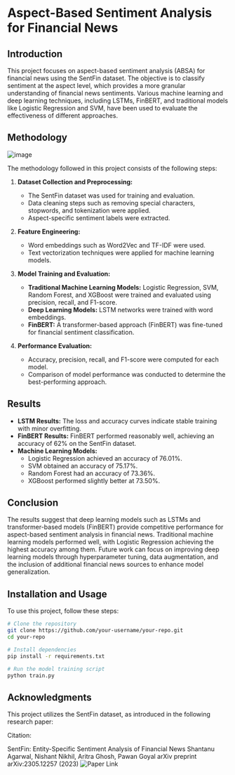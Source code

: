 # Aspect-Based Sentiment Analysis for Financial News

## Introduction
This project focuses on aspect-based sentiment analysis (ABSA) for financial news using the SentFin dataset. The objective is to classify sentiment at the aspect level, which provides a more granular understanding of financial news sentiments. Various machine learning and deep learning techniques, including LSTMs, FinBERT, and traditional models like Logistic Regression and SVM, have been used to evaluate the effectiveness of different approaches.

## Methodology
![image](https://github.com/user-attachments/assets/ebdc86a8-8a67-41e5-9f82-a5e59b74015a)

The methodology followed in this project consists of the following steps:

1. **Dataset Collection and Preprocessing:**  
   - The SentFin dataset was used for training and evaluation.
   - Data cleaning steps such as removing special characters, stopwords, and tokenization were applied.
   - Aspect-specific sentiment labels were extracted.

2. **Feature Engineering:**  
   - Word embeddings such as Word2Vec and TF-IDF were used.
   - Text vectorization techniques were applied for machine learning models.

3. **Model Training and Evaluation:**  
   - **Traditional Machine Learning Models:** Logistic Regression, SVM, Random Forest, and XGBoost were trained and evaluated using precision, recall, and F1-score.
   - **Deep Learning Models:** LSTM networks were trained with word embeddings.
   - **FinBERT:** A transformer-based approach (FinBERT) was fine-tuned for financial sentiment classification.
   
4. **Performance Evaluation:**  
   - Accuracy, precision, recall, and F1-score were computed for each model.
   - Comparison of model performance was conducted to determine the best-performing approach.

## Results
- **LSTM Results:** The loss and accuracy curves indicate stable training with minor overfitting.
- **FinBERT Results:** FinBERT performed reasonably well, achieving an accuracy of 62% on the SentFin dataset.
- **Machine Learning Models:**
  - Logistic Regression achieved an accuracy of 76.01%.
  - SVM obtained an accuracy of 75.17%.
  - Random Forest had an accuracy of 73.36%.
  - XGBoost performed slightly better at 73.50%.

## Conclusion
The results suggest that deep learning models such as LSTMs and transformer-based models (FinBERT) provide competitive performance for aspect-based sentiment analysis in financial news. Traditional machine learning models performed well, with Logistic Regression achieving the highest accuracy among them. Future work can focus on improving deep learning models through hyperparameter tuning, data augmentation, and the inclusion of additional financial news sources to enhance model generalization.

## Installation and Usage
To use this project, follow these steps:

```bash
# Clone the repository
git clone https://github.com/your-username/your-repo.git
cd your-repo

# Install dependencies
pip install -r requirements.txt

# Run the model training script
python train.py
```

## Acknowledgments
This project utilizes the SentFin dataset, as introduced in the following research paper:

Citation:

SentFin: Entity-Specific Sentiment Analysis of Financial News
Shantanu Agarwal, Nishant Nikhil, Aritra Ghosh, Pawan Goyal
arXiv preprint arXiv:2305.12257 (2023)
![Paper Link](https://arxiv.org/abs/2305.12257)

